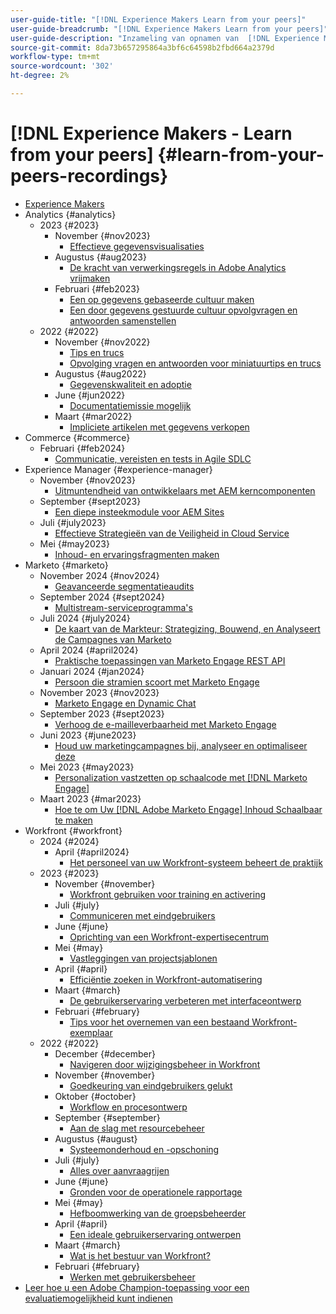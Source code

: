 ```yaml
---
user-guide-title: "[!DNL Experience Makers Learn from your peers]"
user-guide-breadcrumb: "[!DNL Experience Makers Learn from your peers]"
user-guide-description: "Inzameling van opnamen van  [!DNL Experience Makers Learn from your peers]"
source-git-commit: 8da73b657295864a3bf6c64598b2fbd664a2379d
workflow-type: tm+mt
source-wordcount: '302'
ht-degree: 2%

---
```



# [!DNL Experience Makers - Learn from your peers] {#learn-from-your-peers-recordings}

+ [Experience Makers](overview.md)
+ Analytics {#analytics}
   + 2023 {#2023}
      + November {#nov2023}
         + [Effectieve gegevensvisualisaties](analytics/nov2023/impactful-data-visualizations.md)
      + Augustus {#aug2023}
         + [De kracht van verwerkingsregels in Adobe Analytics vrijmaken](analytics/aug2023/processing-rules.md)
      + Februari {#feb2023}
         + [Een op gegevens gebaseerde cultuur maken](analytics/feb2023/data-driven-culture.md)
         + [Een door gegevens gestuurde cultuur opvolgvragen en antwoorden samenstellen](analytics/feb2023/data-driven-culture-q-and-a.md)
   + 2022 {#2022}
      + November {#nov2022}
         + [Tips en trucs](analytics/nov2022/tips-and-tricks.md)
         + [Opvolging vragen en antwoorden voor miniatuurtips en trucs](analytics/nov2022/tips-and-tricks-q-and-a.md)
      + Augustus {#aug2022}
         + [Gegevenskwaliteit en adoptie](analytics/aug2022/data-quality.md)
      + June {#jun2022}
         + [Documentatiemissie mogelijk](analytics/june2022/mission-possible.md)
      + Maart {#mar2022}
         + [Impliciete artikelen met gegevens verkopen](analytics/mar2022/stories-with-data.md)
+ Commerce {#commerce}
   + Februari {#feb2024}
      + [Communicatie, vereisten en tests in Agile SDLC](commerce/2024/agile-sdlc.md)
+ Experience Manager {#experience-manager}
   + November {#nov2023}
      + [Uitmuntendheid van ontwikkelaars met AEM kerncomponenten](experience-manager/nov2023/core-components.md)
   + September {#sept2023}
      + [Een diepe insteekmodule voor AEM Sites](experience-manager/sept2023/aem-sites-tools.md)
   + Juli {#july2023}
      + [ Effectieve Strategieën van de Veiligheid in Cloud Service ](experience-manager/july2023/effective-security-strategies-in-cloud-service.md)
   + Mei {#may2023}
      + [Inhoud- en ervaringsfragmenten maken](experience-manager/may2023/mastering-content-and-experience-fragments.md)
+ Marketo {#marketo}
   + November 2024 {#nov2024}
      + [Geavanceerde segmentatieaudits](marketo/nov2024/advanced-segmentation.md)
   + September 2024 {#sept2024}
      + [Multistream-serviceprogramma&#39;s](marketo/sept2024/multi-stream-engagement-programs.md)
   + Juli 2024 {#july2024}
      + [De kaart van de Markteur: Strategizing, Bouwend, en Analyseert de Campagnes van Marketo](marketo/july2024/marketers-map-marketo-campaigns.md)
   + April 2024 {#april2024}
      + [Praktische toepassingen van Marketo Engage REST API](marketo/april2024/practical-applications-of-marketo-engage-rest-api.md)
   + Januari 2024 {#jan2024}
      + [Persoon die stramien scoort met Marketo Engage](marketo/jan2024/person-scoring-mastery.md)
   + November 2023 {#nov2023}
      + [Marketo Engage en Dynamic Chat](marketo/nov2023/dynamic-chat.md)
   + September 2023 {#sept2023}
      + [Verhoog de e-mailleverbaarheid met Marketo Engage](marketo/sept2023/email-deliverability.md)
   + Juni 2023 {#june2023}
      + [Houd uw marketingcampagnes bij, analyseer en optimaliseer deze](marketo/june2023/marketing-campaigns.md)
   + Mei 2023 {#may2023}
      + [Personalization vastzetten op schaalcode met  [!DNL Marketo Engage]](marketo/may2023/personalization-at-scale.md)
   + Maart 2023 {#mar2023}
      + [Hoe te om Uw  [!DNL Adobe Marketo Engage]  Inhoud Schaalbaar te maken](marketo/mar2023/templates-tokens-teamwork.md)
+ Workfront {#workfront}
   + 2024 {#2024}
      + April {#april2024}
         + [Het personeel van uw Workfront-systeem beheert de praktijk](workfront/2024/04/staffing-your-workfront-system-admin-practice.md)
   + 2023 {#2023}
      + November {#november}
         + [Workfront gebruiken voor training en activering](workfront/2023/11/using-workfront-for-training-and-enablement.md)
      + Juli {#july}
         + [Communiceren met eindgebruikers](workfront/2023/07/communicating-with-end-users.md)
      + June {#june}
         + [Oprichting van een Workfront-expertisecentrum](workfront/2023/06/establishing-a-workfront-center-of-excellence.md)
      + Mei {#may}
         + [Vastleggingen van projectsjablonen](workfront/2023/05/foundations-of-project-templates.md)
      + April {#april}
         + [Efficiëntie zoeken in Workfront-automatisering](workfront/2023/04/finding-efficiencies-in-workfront-automation.md)
      + Maart {#march}
         + [De gebruikerservaring verbeteren met interfaceontwerp](workfront/2023/03/improving-user-experience-with-interface-design.md)
      + Februari {#february}
         + [Tips voor het overnemen van een bestaand Workfront-exemplaar](workfront/2023/02/tips-for-taking-over-an-existing-workfront-instance.md)
   + 2022 {#2022}
      + December {#december}
         + [Navigeren door wijzigingsbeheer in Workfront](workfront/2022/12/navigating-change-management.md)
      + November {#november}
         + [Goedkeuring van eindgebruikers gelukt](workfront/2022/11/successful-end-user-adoption.md)
      + Oktober {#october}
         + [Workflow en procesontwerp](workfront/2022/10/workflow-and-process-design.md)
      + September {#september}
         + [Aan de slag met resourcebeheer](workfront/2022/09/getting-started-with-resource-management.md)
      + Augustus {#august}
         + [Systeemonderhoud en -opschoning](workfront/2022/08/system-maintenance-and-cleanup.md)
      + Juli {#july}
         + [Alles over aanvraagrijen](workfront/2022/07/all-about-request-queues.md)
      + June {#june}
         + [Gronden voor de operationele rapportage](workfront/2022/06/foundations-of-operational-reporting.md)
      + Mei {#may}
         + [Hefboomwerking van de groepsbeheerder](workfront/2022/05/leveraging-the-group-admin.md)
      + April {#april}
         + [Een ideale gebruikerservaring ontwerpen](workfront/2022/04/designing-an-ideal-user-experience.md)
      + Maart {#march}
         + [Wat is het bestuur van Workfront?](workfront/2022/03/what-is-workfront-governance.md)
      + Februari {#february}
         + [Werken met gebruikersbeheer](workfront/2022/02/understanding-user-management.md)
+ [Leer hoe u een Adobe Champion-toepassing voor een evaluatiemogelijkheid kunt indienen](./adobe-champion-application.md)
